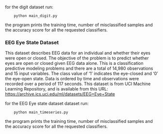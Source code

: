 for the digit dataset run:

        python main_digit.py
        
the program prints the training time, number of misclassified samples and the accuracy score for all the requested classifiers.



### EEG Eye State Dataset
This dataset describes EEG data for an individual and whether their eyes were open or closed. The objective of the problem is to predict whether eyes are open or closed given EEG data alone.
This is a classification predictive modeling problems and there are a total of 14,980 observations and 15 input variables. The class value of ‘1’ indicates the eye-closed and ‘0’ the eye-open state. Data is ordered by time and observations were recorded over a period of 117 seconds.
 This dataset is from UCI Machine Learning Repository, and is available from this URL: https://archive.ics.uci.edu/ml/datasets/EEG+Eye+State
 
 for the EEG Eye state dataset dataset run:

        python main_timeseries.py
        
the program prints the training time, number of misclassified samples and the accuracy score for all the requested classifiers.

